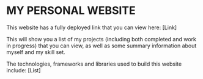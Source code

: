 # MY PERSONAL WEBSITE

This website has a fully deployed link that you can view here:
[Link]

This will show you a list of my projects (including both completed and work in progress) that you can view, as well as some summary information about myself and my skill set.

The technologies, frameworks and libraries used to build this website include:
[List]